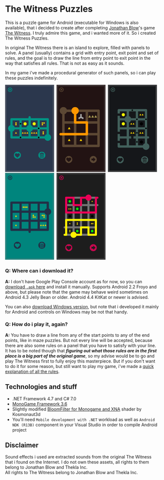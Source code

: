 # The Witness Puzzles

This is a puzzle game for Android (executable for Windows is also available), that i decided to create after completing [Jonathan Blow](https://twitter.com/jonathan_blow)'s game [The Witness](http://store.steampowered.com/app/210970/The_Witness).
I truly admire this game, and i wanted more of it. So i created The Witness Puzzles.  

In original The Witness there is an island to explore, filled with panels to solve.
A panel (usually) contains a grid with entry point, exit point and set of rules, and the goal is to draw the line from entry point to exit point in the way that satisfies all rules. That is not as easy as it sounds.

In my game i've made a procedural generator of such panels, so i can play these puzzles indefinitely.

<img src="./Screenshots/android 1.png" width="160" />&nbsp;
<img src="./Screenshots/android 2.png" width="160" />&nbsp;
<img src="./Screenshots/android 3.png" width="160" />&nbsp;
<img src="./Screenshots/android 4.png" width="160" />&nbsp;
<img src="./Screenshots/android 5.png" width="160" />&nbsp;

  
### Q: Where can i download it?
**A:** I don't have Google Play Console account as for now, so you can [download `.apk` here](https://github.com/SerGreen/TheWitnessPuzzles/releases/latest) and install it manually.
Supports Android 2.2 Froyo and above, but please note that the game may behave weird sometimes on Android 4.3 Jelly Bean or older. Android 4.4 KitKat or newer is advised.

You can also [download Windows version](https://github.com/SerGreen/TheWitnessPuzzles/releases/latest), but note that i developed it mainly for Android and controls on Windows may be not that handy.

### Q: How do i play it, again?
**A:** You have to draw a line from any of the start points to any of the end points, like in maze puzzles. But not every line will be accepted, because there are also some rules on a panel that you have to satisfy with your line.  
It has to be noted though that _**figuring out what those rules are in the first place is a big part of the original game**_, so my advise would be to go and play The Witness first to fully enjoy this masterpiece. But if you don't want to do it for some reason, but still want to play my game, i've made a [quick explanation of all the rules](https://github.com/SerGreen/TheWitnessPuzzles/blob/master/Puzzle%20Rules%20Guide/RulesGuide.md).


## Technologies and stuff
- .NET Framework 4.7 and C# 7.0
- [MonoGame Framework 3.6](http://www.monogame.net)
- Slightly modified [BloomFilter for Monogame and XNA](https://github.com/Kosmonaut3d/BloomFilter-for-Monogame-and-XNA) shader by Kosmonaut3d
- You'll need `Mobile development with .NET` workload as well as `Android NDK (R13B)` component in your Visual Studio in order to compile Android project

## Disclaimer
Sound effects i used are extracted sounds from the original The Witness that i found on the Internet. I do not own these assets, all rights to them belong to Jonathan Blow and Thekla Inc.  
All rights to The Witness belong to Jonathan Blow and Thekla Inc.

